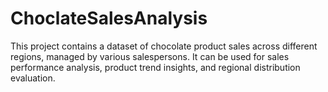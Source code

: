 # ChoclateSalesAnalysis
This project contains a dataset of chocolate product sales across different regions, managed by various salespersons. It can be used for sales performance analysis, product trend insights, and regional distribution evaluation.
